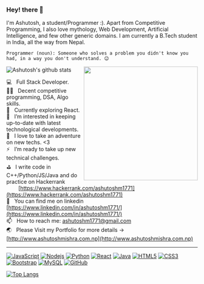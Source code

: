 ### Hey! there 👋

I'm Ashutosh, a student/Programmer :). Apart from Competitive Programming, I also love mythology, Web Development, Artificial Intelligence, and few other generic domains. I am currently a B.Tech student in India, all the way from Nepal. 

```
Programmer (noun): Someone who solves a problem you didn't know you had, in a way you don't understand. 😉
```
![Ashutosh's github stats](https://github-readme-stats.vercel.app/api?username=ashutoshm1771)
  <img align="right" src="https://camo.githubusercontent.com/992babdffd8c74a1502de375fbdf7e4d54773242/68747470733a2f2f6d656469612e67697068792e636f6d2f6d656469612f53576f536b4e36447854737a71494b4571762f67697068792e676966" width="300" height="300"/>
</p>

💻    &nbsp; Full Stack Developer.<br />
✍🏻   &nbsp;  Decent competitive programming, DSA, Algo skills.<br />
🔭   &nbsp;  Currently exploring React.<br />
👯    &nbsp; I’m interested in keeping up-to-date with latest technological developments.<br />
🤔    &nbsp; I love to take an adventure on new techs. <3<br />
⚡️    &nbsp; I’m ready to take up new technical challenges.<br />
⛳   &nbsp;  I write code in C++/Python/JS/Java and do practice on Hackerrank &nbsp;&nbsp;&nbsp;&nbsp;&nbsp;&nbsp;&nbsp;&nbsp;[https://www.hackerrank.com/ashutoshm1771](https://www.hackerrank.com/ashutoshm1771)<br />
👀    &nbsp; You can find me on linkedin [https://www.linkedin.com/in/ashutoshm1771/](https://www.linkedin.com/in/ashutoshm1771/)<br />
📫    &nbsp; How to reach me: ashutoshm1771@gmail.com<br />
🌏    &nbsp; Please Visit my Portfolio for more details -> [http://www.ashutoshmishra.com.np](http://www.ashutoshmishra.com.np)<br/>

---------------------------
<div>
<p><a target="_blank" rel="noopener noreferrer" href="https://camo.githubusercontent.com/d423cf12cc9ec53976db472d8844305e3f324418/68747470733a2f2f696d672e736869656c64732e696f2f62616467652f2d4a6176615363726970742d626c61636b3f7374796c653d666c61742d737175617265266c6f676f3d6a617661736372697074"><img src="https://camo.githubusercontent.com/d423cf12cc9ec53976db472d8844305e3f324418/68747470733a2f2f696d672e736869656c64732e696f2f62616467652f2d4a6176615363726970742d626c61636b3f7374796c653d666c61742d737175617265266c6f676f3d6a617661736372697074" alt="JavaScript" data-canonical-src="https://img.shields.io/badge/-JavaScript-black?style=flat-square&amp;logo=javascript" style="max-width:100%;"></a>
<a target="_blank" rel="noopener noreferrer" href="https://camo.githubusercontent.com/b3b7c945d9fcab6d5c7c9bb0c94d2b0a9042c09e/68747470733a2f2f696d672e736869656c64732e696f2f62616467652f2d4e6f64656a732d626c61636b3f7374796c653d666c61742d737175617265266c6f676f3d4e6f64652e6a73"><img src="https://camo.githubusercontent.com/b3b7c945d9fcab6d5c7c9bb0c94d2b0a9042c09e/68747470733a2f2f696d672e736869656c64732e696f2f62616467652f2d4e6f64656a732d626c61636b3f7374796c653d666c61742d737175617265266c6f676f3d4e6f64652e6a73" alt="Nodejs" data-canonical-src="https://img.shields.io/badge/-Nodejs-black?style=flat-square&amp;logo=Node.js" style="max-width:100%;"></a>
<a target="_blank" rel="noopener noreferrer" href="https://camo.githubusercontent.com/20cffd2088b2895f833a332310e9a6596589205b/68747470733a2f2f696d672e736869656c64732e696f2f62616467652f2d507974686f6e2d626c61636b3f7374796c653d666c61742d737175617265266c6f676f3d507974686f6e"><img src="https://camo.githubusercontent.com/20cffd2088b2895f833a332310e9a6596589205b/68747470733a2f2f696d672e736869656c64732e696f2f62616467652f2d507974686f6e2d626c61636b3f7374796c653d666c61742d737175617265266c6f676f3d507974686f6e" alt="Python" data-canonical-src="https://img.shields.io/badge/-Python-black?style=flat-square&amp;logo=Python" style="max-width:100%;"></a>
<a target="_blank" rel="noopener noreferrer" href="https://camo.githubusercontent.com/e84deddfd8c2c12a7d28911e3c70c569658ff6c3/68747470733a2f2f696d672e736869656c64732e696f2f62616467652f2d52656163742d626c61636b3f7374796c653d666c61742d737175617265266c6f676f3d7265616374"><img src="https://camo.githubusercontent.com/e84deddfd8c2c12a7d28911e3c70c569658ff6c3/68747470733a2f2f696d672e736869656c64732e696f2f62616467652f2d52656163742d626c61636b3f7374796c653d666c61742d737175617265266c6f676f3d7265616374" alt="React" data-canonical-src="https://img.shields.io/badge/-React-black?style=flat-square&amp;logo=react" style="max-width:100%;"></a>
<a target="_blank" rel="noopener noreferrer" href="https://camo.githubusercontent.com/ecaa192b7b132b9bfe5e07dd408ecab68e12de66/68747470733a2f2f696d672e736869656c64732e696f2f62616467652f2d6a6176612d4533344138363f7374796c653d666c61742d737175617265266c6f676f3d6a617661"><img src="https://camo.githubusercontent.com/ecaa192b7b132b9bfe5e07dd408ecab68e12de66/68747470733a2f2f696d672e736869656c64732e696f2f62616467652f2d6a6176612d4533344138363f7374796c653d666c61742d737175617265266c6f676f3d6a617661" alt="Java" data-canonical-src="https://img.shields.io/badge/-java-E34A86?style=flat-square&amp;logo=java" style="max-width:100%;"></a>
<a target="_blank" rel="noopener noreferrer" href="https://camo.githubusercontent.com/d1955a46310c59bb55250d86c071a900f022da48/68747470733a2f2f696d672e736869656c64732e696f2f62616467652f2d48544d4c352d4533344632363f7374796c653d666c61742d737175617265266c6f676f3d68746d6c35266c6f676f436f6c6f723d7768697465"><img src="https://camo.githubusercontent.com/d1955a46310c59bb55250d86c071a900f022da48/68747470733a2f2f696d672e736869656c64732e696f2f62616467652f2d48544d4c352d4533344632363f7374796c653d666c61742d737175617265266c6f676f3d68746d6c35266c6f676f436f6c6f723d7768697465" alt="HTML5" data-canonical-src="https://img.shields.io/badge/-HTML5-E34F26?style=flat-square&amp;logo=html5&amp;logoColor=white" style="max-width:100%;"></a>
<a target="_blank" rel="noopener noreferrer" href="https://camo.githubusercontent.com/1deba54ff90ed27981e953dd91a925cb663e9659/68747470733a2f2f696d672e736869656c64732e696f2f62616467652f2d435353332d3135373242363f7374796c653d666c61742d737175617265266c6f676f3d63737333"><img src="https://camo.githubusercontent.com/1deba54ff90ed27981e953dd91a925cb663e9659/68747470733a2f2f696d672e736869656c64732e696f2f62616467652f2d435353332d3135373242363f7374796c653d666c61742d737175617265266c6f676f3d63737333" alt="CSS3" data-canonical-src="https://img.shields.io/badge/-CSS3-1572B6?style=flat-square&amp;logo=css3" style="max-width:100%;"></a>
<a target="_blank" rel="noopener noreferrer" href="https://camo.githubusercontent.com/b85d7abe1666bb70d2930ff551f7307020c39fec/68747470733a2f2f696d672e736869656c64732e696f2f62616467652f2d426f6f7473747261702d3536334437433f7374796c653d666c61742d737175617265266c6f676f3d626f6f747374726170"><img src="https://camo.githubusercontent.com/b85d7abe1666bb70d2930ff551f7307020c39fec/68747470733a2f2f696d672e736869656c64732e696f2f62616467652f2d426f6f7473747261702d3536334437433f7374796c653d666c61742d737175617265266c6f676f3d626f6f747374726170" alt="Bootstrap" data-canonical-src="https://img.shields.io/badge/-Bootstrap-563D7C?style=flat-square&amp;logo=bootstrap" style="max-width:100%;"></a>
<!-- <a target="_blank" rel="noopener noreferrer" href="https://camo.githubusercontent.com/542e0b0f0bfd04fc283c919d32a099afb3c8391d/68747470733a2f2f696d672e736869656c64732e696f2f62616467652f2d547970655363726970742d3030374143433f7374796c653d666c61742d737175617265266c6f676f3d74797065736372697074"><img src="https://camo.githubusercontent.com/542e0b0f0bfd04fc283c919d32a099afb3c8391d/68747470733a2f2f696d672e736869656c64732e696f2f62616467652f2d547970655363726970742d3030374143433f7374796c653d666c61742d737175617265266c6f676f3d74797065736372697074" alt="TypeScript" data-canonical-src="https://img.shields.io/badge/-TypeScript-007ACC?style=flat-square&amp;logo=typescript" style="max-width:100%;"></a> -->
<!-- <a target="_blank" rel="noopener noreferrer" href="https://camo.githubusercontent.com/767fd7b1a80de584bc961ce9ab515c6cc07bb0ad/68747470733a2f2f696d672e736869656c64732e696f2f62616467652f2d4d6f6e676f44422d626c61636b3f7374796c653d666c61742d737175617265266c6f676f3d6d6f6e676f6462"><img src="https://camo.githubusercontent.com/767fd7b1a80de584bc961ce9ab515c6cc07bb0ad/68747470733a2f2f696d672e736869656c64732e696f2f62616467652f2d4d6f6e676f44422d626c61636b3f7374796c653d666c61742d737175617265266c6f676f3d6d6f6e676f6462" alt="MongoDB" data-canonical-src="https://img.shields.io/badge/-MongoDB-black?style=flat-square&amp;logo=mongodb" style="max-width:100%;"></a> -->
<!-- <a target="_blank" rel="noopener noreferrer" href="https://camo.githubusercontent.com/b09b8907d055432abb401be48ec2145da79c6b7e/68747470733a2f2f696d672e736869656c64732e696f2f62616467652f2d4772617068514c2d4531303039383f7374796c653d666c61742d737175617265266c6f676f3d6772617068716c"><img src="https://camo.githubusercontent.com/b09b8907d055432abb401be48ec2145da79c6b7e/68747470733a2f2f696d672e736869656c64732e696f2f62616467652f2d4772617068514c2d4531303039383f7374796c653d666c61742d737175617265266c6f676f3d6772617068716c" alt="GraphQL" data-canonical-src="https://img.shields.io/badge/-GraphQL-E10098?style=flat-square&amp;logo=graphql" style="max-width:100%;"></a> -->
<!-- <a target="_blank" rel="noopener noreferrer" href="https://camo.githubusercontent.com/e59c0354f283504e6177505099fa7badfee2f18b/68747470733a2f2f696d672e736869656c64732e696f2f62616467652f2d41706f6c6c6f2532304772617068514c2d3331314338373f7374796c653d666c61742d737175617265266c6f676f3d61706f6c6c6f2d6772617068716c"><img src="https://camo.githubusercontent.com/e59c0354f283504e6177505099fa7badfee2f18b/68747470733a2f2f696d672e736869656c64732e696f2f62616467652f2d41706f6c6c6f2532304772617068514c2d3331314338373f7374796c653d666c61742d737175617265266c6f676f3d61706f6c6c6f2d6772617068716c" alt="Apollo GraphQL" data-canonical-src="https://img.shields.io/badge/-Apollo%20GraphQL-311C87?style=flat-square&amp;logo=apollo-graphql" style="max-width:100%;"></a> -->
<a target="_blank" rel="noopener noreferrer" href="https://camo.githubusercontent.com/05b409efb6f95b34435fe13903720bf3fba39679/68747470733a2f2f696d672e736869656c64732e696f2f62616467652f2d4d7953514c2d626c61636b3f7374796c653d666c61742d737175617265266c6f676f3d6d7973716c"><img src="https://camo.githubusercontent.com/05b409efb6f95b34435fe13903720bf3fba39679/68747470733a2f2f696d672e736869656c64732e696f2f62616467652f2d4d7953514c2d626c61636b3f7374796c653d666c61742d737175617265266c6f676f3d6d7973716c" alt="MySQL" data-canonical-src="https://img.shields.io/badge/-MySQL-black?style=flat-square&amp;logo=mysql" style="max-width:100%;"></a>
<!-- <a target="_blank" rel="noopener noreferrer" href="https://camo.githubusercontent.com/0616d50fe4f21c42fa6742959c1d28bd54a26ae3/68747470733a2f2f696d672e736869656c64732e696f2f62616467652f2d4865726f6b752d3433303039383f7374796c653d666c61742d737175617265266c6f676f3d6865726f6b75"><img src="https://camo.githubusercontent.com/0616d50fe4f21c42fa6742959c1d28bd54a26ae3/68747470733a2f2f696d672e736869656c64732e696f2f62616467652f2d4865726f6b752d3433303039383f7374796c653d666c61742d737175617265266c6f676f3d6865726f6b75" alt="Heroku" data-canonical-src="https://img.shields.io/badge/-Heroku-430098?style=flat-square&amp;logo=heroku" style="max-width:100%;"></a> -->
<!-- <a target="_blank" rel="noopener noreferrer" href="https://camo.githubusercontent.com/f727a434e8503e5143f5e7afb2d0c5425ddc91e6/68747470733a2f2f696d672e736869656c64732e696f2f62616467652f2d446f636b65722d626c61636b3f7374796c653d666c61742d737175617265266c6f676f3d646f636b6572"><img src="https://camo.githubusercontent.com/f727a434e8503e5143f5e7afb2d0c5425ddc91e6/68747470733a2f2f696d672e736869656c64732e696f2f62616467652f2d446f636b65722d626c61636b3f7374796c653d666c61742d737175617265266c6f676f3d646f636b6572" alt="Docker" data-canonical-src="https://img.shields.io/badge/-Docker-black?style=flat-square&amp;logo=docker" style="max-width:100%;"></a> -->
<!-- <a target="_blank" rel="noopener noreferrer" href="https://camo.githubusercontent.com/ca7c6a9834841fccaa75227ecbebfd445ae75530/68747470733a2f2f696d672e736869656c64732e696f2f62616467652f2d4469676974616c2532304f6365616e2d6461726b626c75653f7374796c653d666c61742d737175617265266c6f676f3d6469676974616c6f6365616e"><img src="https://camo.githubusercontent.com/ca7c6a9834841fccaa75227ecbebfd445ae75530/68747470733a2f2f696d672e736869656c64732e696f2f62616467652f2d4469676974616c2532304f6365616e2d6461726b626c75653f7374796c653d666c61742d737175617265266c6f676f3d6469676974616c6f6365616e" alt="DigitalOcean" data-canonical-src="https://img.shields.io/badge/-Digital%20Ocean-darkblue?style=flat-square&amp;logo=digitalocean" style="max-width:100%;"></a>
<a target="_blank" rel="noopener noreferrer" href="https://camo.githubusercontent.com/aeb3c6037ff10d02e76bffb837b78817b0993a6c/68747470733a2f2f696d672e736869656c64732e696f2f62616467652f416d617a6f6e2532304157532d3233324633453f7374796c653d666c61742d737175617265266c6f676f3d616d617a6f6e2d617773"><img src="https://camo.githubusercontent.com/aeb3c6037ff10d02e76bffb837b78817b0993a6c/68747470733a2f2f696d672e736869656c64732e696f2f62616467652f416d617a6f6e2532304157532d3233324633453f7374796c653d666c61742d737175617265266c6f676f3d616d617a6f6e2d617773" alt="Amazon AWS" data-canonical-src="https://img.shields.io/badge/Amazon%20AWS-232F3E?style=flat-square&amp;logo=amazon-aws" style="max-width:100%;"></a> -->
<a target="_blank" rel="noopener noreferrer" href="https://camo.githubusercontent.com/3f5a17ab56610b19378b1c3fcc589c330e4c7bec/68747470733a2f2f696d672e736869656c64732e696f2f62616467652f2d4769744875622d3138313731373f7374796c653d666c61742d737175617265266c6f676f3d676974687562"><img src="https://camo.githubusercontent.com/3f5a17ab56610b19378b1c3fcc589c330e4c7bec/68747470733a2f2f696d672e736869656c64732e696f2f62616467652f2d4769744875622d3138313731373f7374796c653d666c61742d737175617265266c6f676f3d676974687562" alt="GitHub" data-canonical-src="https://img.shields.io/badge/-GitHub-181717?style=flat-square&amp;logo=github" style="max-width:100%;"></a>
</div>

[![Top Langs](https://github-readme-stats.vercel.app/api/top-langs/?username=gaurav822&layout=compact)](https://github.com/anuraghazra/github-readme-stats)
